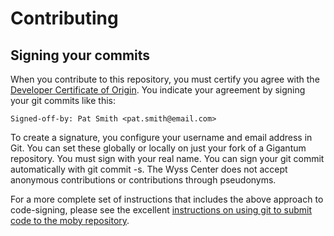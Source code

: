 Contributing
=====================================

## Signing your commits

When you contribute to this repository, you must certify you
agree with the [Developer Certificate of Origin](https://developercertificate.org/). 
You indicate your agreement by signing your git commits like this:

    Signed-off-by: Pat Smith <pat.smith@email.com>
    
To create a signature, you configure your username and email address in Git.
You can set these globally or locally on just your fork of a Gigantum
repository. You must sign with your real name.  You can sign your git commit
automatically with git commit -s. The Wyss Center does not accept anonymous
contributions or contributions through pseudonyms. 

For a more complete set of instructions that includes the above approach to
code-signing, please see the excellent [instructions on using git to submit
code to the moby repository](https://github.com/moby/moby/blob/master/docs/contributing/set-up-git.md).
